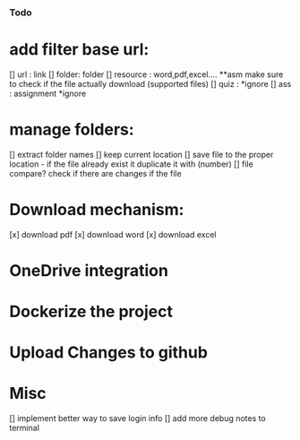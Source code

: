 ### Todo

# add filter base url:

[] url : link
[] folder: folder
[] resource : word,pdf,excel.... \**asm
make sure to check if the file actually download (supported files)
[] quiz : *ignore
[] ass : assignment \*ignore

# manage folders:

[] extract folder names
[] keep current location
[] save file to the proper location - if the file already exist it duplicate it with (number)
[] file compare? check if there are changes if the file

# Download mechanism:

[x] download pdf
[x] download word
[x] download excel

# OneDrive integration

# Dockerize the project

# Upload Changes to github

# Misc

[] implement better way to save login info
[] add more debug notes to terminal
